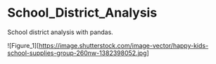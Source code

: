 # School_District_Analysis

School district analysis with pandas.

![Figure_1][https://image.shutterstock.com/image-vector/happy-kids-school-supplies-group-260nw-1382398052.jpg]
